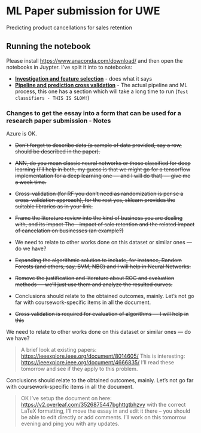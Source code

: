 # ML Paper submission for UWE
Predicting product cancellations for sales retention

## Running the notebook
Please install https://www.anaconda.com/download/ and then open the notebooks in Juypter. 
I've split it into to notebooks:
- **[Investigation and feature selection](https://github.com/nathfy/paperUwe_v1/blob/develop/Investigation%20and%20feature%20selection.ipynb)** - does what it says
- **[Pipeline and prediction cross validation](https://github.com/nathfy/paperUwe_v1/blob/develop/Pipeline%20and%20prediction%20cross%20validation.ipynb)** - The actual pipeline and ML process, this one has a section which will take a long time to run (`Test classifiers - THIS IS SLOW!`)


### Changes to get the essay into a form that can be used for a research paper submission - Notes
Azure is OK.
- ~~Don't forget to describe data (a sample of data provided, say a row, should be described in the paper).~~
- ~~ANN, do you mean classic neural networks or those classified for deep learning (I'll help in both, my guess is that we might go for a tensorflow implementation for a deep learning one — and I will do that) — give me a week time.~~
- ~~Cross-validation (for RF you don't need as randomization is per se a cross-validation approach), for the rest yes, sklearn provides the suitable libraries as in your link.~~ 


- ~~Frame the literature review into the kind of business you are dealing with, and its impact The - impact of sale retention and the related impact of cancelation on businesses (an example?)~~
- We need to relate to other works done on this dataset or similar ones — do we have?
- ~~Expanding the algorithmic solution to include, for instance, Random Forests (and others, say, SVM, NBC) and I will help in Neural Networks.~~ 
- ~~Remove the justification and literature about ROC and evaluation methods — we’ll just use them and analyze the resulted curves.~~ 
- Conclusions should relate to the obtained outcomes, mainly. Let’s not go far with coursework-specific items in all the document. 
- ~~Cross validation is required for evaluation of algorithms — I will help in this~~

We need to relate to other works done on this dataset or similar ones — do we have?
> A brief look at existing papers:
https://ieeexplore.ieee.org/document/8014605/
This is interesting: https://ieeexplore.ieee.org/document/4666835/
I’ll read these tomorrow and see if they apply to this problem.
 
Conclusions should relate to the obtained outcomes, mainly. Let’s not go far with coursework-specific items in all the document.
> OK I’ve setup the document on here: https://v2.overleaf.com/3526875447bghttgtbhzvy with the correct LaTeX formatting, I’ll move the essay in and edit it there – you should be able to edit directly or add comments. I’ll work on this tomorrow evening and ping you with any updates.

